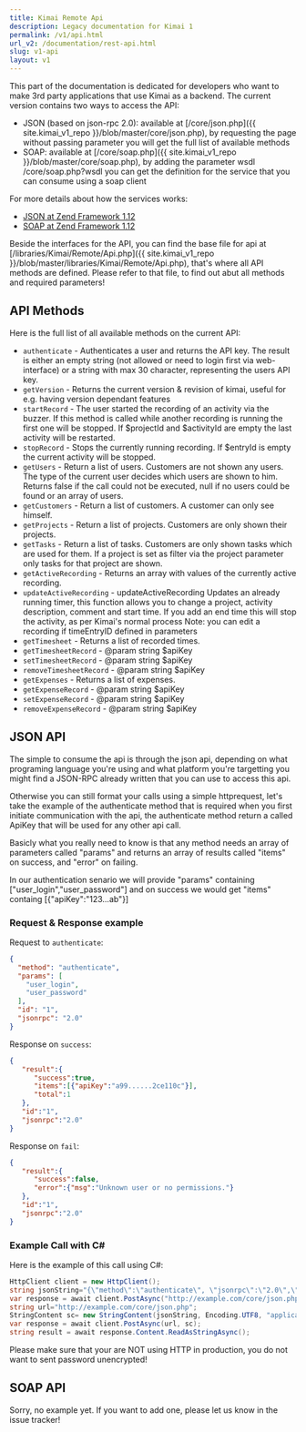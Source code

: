 ```yaml
---
title: Kimai Remote Api
description: Legacy documentation for Kimai 1
permalink: /v1/api.html
url_v2: /documentation/rest-api.html
slug: v1-api
layout: v1
---
```


This part of the documentation is dedicated for developers who want to make 3rd party applications that use Kimai as a backend. 
The current version contains two ways to access the API:
 
- JSON (based on json-rpc 2.0): available at [/core/json.php]({{ site.kimai_v1_repo }}/blob/master/core/json.php), by requesting the page without passing parameter you will get the full list of available methods
- SOAP: available at [/core/soap.php]({{ site.kimai_v1_repo }}/blob/master/core/soap.php), by adding the parameter wsdl /core/soap.php?wsdl you can get the definition for the service that you can consume using a soap client

For more details about how the services works:

- [JSON at Zend Framework 1.12](https://framework.zend.com/manual/1.12/en/zend.json.server.html)
- [SOAP at Zend Framework 1.12](https://framework.zend.com/manual/1.12/en/zend.soap.server.html)

Beside the interfaces for the API, you can find the base file for api at [/libraries/Kimai/Remote/Api.php]({{ site.kimai_v1_repo }}/blob/master/libraries/Kimai/Remote/Api.php), that's where all API methods are defined.
Please refer to that file, to find out abut all methods and required parameters!

## API Methods 

Here is the full list of all available methods on the current API:

 - `authenticate` - Authenticates a user and returns the API key. The result is either an empty string (not allowed or need to login first via web-interface) or a string with max 30 character, representing the users API key.
 - `getVersion` - Returns the current version & revision of kimai, useful for e.g. having version dependant features
 - `startRecord` - The user started the recording of an activity via the buzzer. If this method is called while another recording is running the first one will be stopped. If $projectId and $activityId are empty the last activity will be restarted.
 - `stopRecord` - Stops the currently running recording. If $entryId is empty the current activity will be stopped.
 - `getUsers` - Return a list of users. Customers are not shown any users. The type of the current user decides which users are shown to him. Returns false if the call could not be executed, null if no users could be found or an array of users.
 - `getCustomers` - Return a list of customers. A customer can only see himself.
 - `getProjects` - Return a list of projects. Customers are only shown their projects.
 - `getTasks` - Return a list of tasks. Customers are only shown tasks which are used for them. If a project is set as filter via the project parameter only tasks for that project are shown.
 - `getActiveRecording` - Returns an array with values of the currently active recording.
 - `updateActiveRecording` - updateActiveRecording Updates an already running timer, this function allows you to change a project, activity description, comment and start time. If you add an end time this will stop the activity, as per Kimai's normal process Note: you can edit a recording if timeEntryID defined in parameters
 - `getTimesheet` - Returns a list of recorded times.
 - `getTimesheetRecord` - @param string $apiKey
 - `setTimesheetRecord` - @param string $apiKey
 - `removeTimesheetRecord` - @param string $apiKey
 - `getExpenses` - Returns a list of expenses.
 - `getExpenseRecord` - @param string $apiKey
 - `setExpenseRecord` - @param string $apiKey
 - `removeExpenseRecord` - @param string $apiKey


## JSON API

The simple to consume the api is through the json api, depending on what programing language you're using and what platform you're targetting you might find a JSON-RPC already written that you can use to access this api.

Otherwise you can still format your calls using a simple httprequest, let's take the example of the authenticate method that is required when you first initiate communication with the api, the authenticate method return a called ApiKey that will be used for any other api call.

Basicly what you really need to know is that any method needs an array of parameters called "params" and returns an array of results called "items" on success, and "error" on failing. 

In our authentication senario we will provide "params" containing ["user_login","user_password"] and on success we would get "items" containg [{"apiKey":"123...ab"}]

### Request & Response example

Request to `authenticate`:

```json
{
  "method": "authenticate",
  "params": [
    "user_login",
    "user_password"
  ],
  "id": "1",
  "jsonrpc": "2.0"
}
```

Response on `success`:

```json
{  
   "result":{  
      "success":true,
      "items":[{"apiKey":"a99......2ce110c"}],
      "total":1
   },
   "id":"1",
   "jsonrpc":"2.0"
}
```

Response on `fail`:
 
```json
{  
   "result":{  
      "success":false,
      "error":{"msg":"Unknown user or no permissions."}
   },
   "id":"1",
   "jsonrpc":"2.0"
}
```

### Example Call with C\#

Here is the example of this call using C#:

```csharp
HttpClient client = new HttpClient();
string jsonString="{\"method\":\"authenticate\", \"jsonrpc\":\"2.0\",\"id\":\"1\",\"params\":[\"my_login\",\"my_password\"]}";
var response = await client.PostAsync("http://example.com/core/json.php", new StringContent(req_obj.ToString(), Encoding.UTF8, "application/json"));
string url="http://example.com/core/json.php";
StringContent sc= new StringContent(jsonString, Encoding.UTF8, "application/json")
var response = await client.PostAsync(url, sc);
string result = await response.Content.ReadAsStringAsync();
```

Please make sure that your are NOT using HTTP in production, you do not want to sent password unencrypted!

## SOAP API

Sorry, no example yet. If you want to add one, please let us know in the issue tracker!
